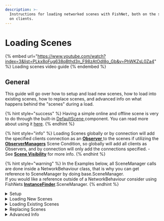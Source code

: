 ```yaml
---
description: >-
  Instructions for loading networked scenes with FishNet, both on the server and
  on clients.
---
```


# Loading Scenes

{% embed url="https://www.youtube.com/watch?index=3&list=PLkx8oFug638qBthd3n_F98zAtOdI8o_Gb&v=PhWKZsL0Za4" %}
Loading scenes video guide
{% endembed %}

## General

This guide will go over how to setup and load new scenes, how to load into existing scenes, how to replace scenes, and advanced info on what happens behind the "scenes" during a load.

{% hint style="success" %}
Having a simple online and offline scene is very to do through the built-in [DefaultScene ](../../../../fishnet-building-blocks/components/utilities/defaultscene.md)component. You can read more about using it [here](automatic-online-and-offline-scenes.md).
{% endhint %}

{% hint style="info" %}
Loading Scenes globally or by connection will add the specified clients connection as an [**Observer** ](../../observers/)to the scenes if utilizing the [**ObserverManagers**](../../../../fishnet-building-blocks/components/managers/observermanager/) Scene Condition, so globally will add all clients as Observers, and by connection will only add the connections specified. - See [**Scene Visibility**](../scene-visibility.md) for more info.
{% endhint %}

{% hint style="warning" %}
In the Examples below, all SceneManager calls are done inside a NetworkBehaviour class, that is why you can get reference to SceneManager by doing base.SceneManager.\
If you would like a reference outside of a NetworkBehaviour consider using FishNets [**InstanceFinder**](../../instancefinder-guides.md).SceneManager.
{% endhint %}

<details>

<summary>Setup</summary>

Before calling the SceneManagers Load Scene functions you will need to setup the load data to tell the [**SceneManager**](../../../../fishnet-building-blocks/components/managers/scenemanager.md) how you want it to handle the scene load.

#### SceneLookupData

[**SceneLookupData**](../scene-data/scenelookupdata.md) is the class used to specify what scene you want the [**SceneManager**](../../../../fishnet-building-blocks/components/managers/scenemanager.md) to load. You do not need to create the lookup data manually but can instead use the SceneLoadData constructors which will create the SceneLookupData automatically.

#### SceneLoadData

When loading a scene in any way, you must pass in an instance of a [**SceneLoadData**](../../../../fishnet-building-blocks/components/managers/scenemanager.md)[ ](../scene-data/sceneloaddata.md)class into the load methods. This class provides the scene manager all of the info it needs to load the scene or scenes properly.

The constructors available for [**SceneLoadData**](../scene-data/sceneloaddata.md) will automatically create the [**SceneLookupData**](../scene-data/scenelookupdata.md) needed for the SceneManager to handle if you are loading a new scene, or an existing instance of one.

</details>

<details>

<summary>Loading New Scenes</summary>

Scenes can be loaded globally or for any number of specified clients, including none (which will only load the scene on the server).

{% hint style="info" %}
Loading new Scenes can only be done by Name, you **cannot** use Handles or Scene References.
{% endhint %}

#### Global Scenes

* Global Scenes can be loaded by calling `LoadGlobalScenes()` in the SceneManager.
* When loaded globally, scenes will be loaded for all current, and future clients.

```csharp
SceneLoadData sld = new SceneLoadData("Town");
base.SceneManager.LoadGlobalScenes(sld);
```

#### Connection Scenes

Connection Scenes follow the same principle, but have a few method overloads.

* You can load scenes for a single connection, multiple connections at once, or load scenes only on the server in preparation for connections.
* When loading by connection only the connections specified will load the scenes.
* You can add additional connections into a scene at any time.

```csharp
SceneLoadData sld = new SceneLoadData("Main");

// Load scenes for a single connection.
NetworkConnection conn = base.Owner;
base.SceneManager.LoadConnectionScenes(conn, sld);

// Load scenes for several connections at once.
NetworkConnection[] conns = new NetworkConnection[] { connA, connB };
base.SceneManager.LoadConnectionScenes(conns, sld);

// Load scenes only on the server. This can be used to preload scenes
// that you don't want all players in.
base.SceneManager.LoadConnectionScenes(sld); 
```

#### Loading Multiple Scenes

* Whether loading globally or by connection, you can load more than one scene in a single method call.
* When loading multiple scenes in one call, the NetworkObjects you put into [**Moved NetworkObjects**](../scene-data/sceneloaddata.md#movednetworkobjects) will be moved to the first valid scene in the list of scenes you tried to load. See Persisting NetworkObjects for more info about keeping NetworkObjects across scenes.

```csharp
// Loading Multiple Connections into Multiple Scenes
string[] scenesToLoad = new string[] {"Main", "Additive"};
NetworkConnection[] conns = new NetworkConnection[] {connA, connB,connC}

SceneLoadData sld = new SceneLoadData(scenesToLoad);
base.SceneManager.LoadConnectionScenes(conns, sld);
```

</details>

<details>

<summary>Loading Existing Scenes</summary>

If the scene is already loaded on the server, and you want to load clients into that instance of the scene. Most likely you will want to lookup that scene by scene reference, or handle to make sure you are getting the exact scene you need.

If you load the scene by name, it will load the connections into the first scene found with that name. If you are utilizing [**Scene Stacking**](../scene-stacking.md), then there may be multiple scenes loaded with the same name. So be alert when loading into existing scenes by name.

You can load clients into scenes that have no other clients in them if you are utilizing [**Scene Caching**](../scene-caching.md) **-** the ability to keep a scene loaded with its current state on the server when all clients leave the scene.

#### Getting References to a Loaded Scene

Here are a few ways to get reference to the scenes that you already loaded using FishNet's **SceneManager**.

**By Event:**

```csharp
// Manage your own collection of SceneReferences/Handles
// Customize how you want to manage you scene references so it's easy
// for you to find them later.
List<Scene> ScenesLoaded = new();

public void OnEnable()
{
    InstanceFinder.SceneManager.OnLoadEnd += RegisterScenes;
}

public void RegisterScenes(SceneLoadEndEventArgs args)
{
    // Only register on the server
    if (!args.QueueData.AsServer) return;
    
    // if you know you only loaded one scene you could just grab index [0]
    foreach(var scene in args.loadedScenes)
        ScenesLoaded.Add(scene);
}

public void OnDisable()
{
    InstanceFinder.SceneManager.OnLoadEnd -= RegisterScene;
}
```

**By Connection:**

```csharp
// NetworkConnections have a list of Scenes they are currently in. 
int clientToLookup;
InstanceFinder.ServerManger.Clients[clientToLookup].Scenes;
```

**By SceneManager.SceneConnnections:**

```csharp
// SceneManager keeps a Dictionary of all connection scenes as the key
// and the client connections that are in that scene as the value.
NetworkConnection conn;
Scene sceneNeeded;

// Get the scene you need with foreach or use LINQ to filter your conditions.
foreach(var pair in SceneManager.SceneConnections)
{
    if (pair.Value.Contains(conn))
        sceneNeeded = pair.Key;
}
```

#### Using Reference to Load Into Existing Instance

Use the methods above to get the reference or handle of a scene, and use that reference or handle to load a client into an existing scene.

```csharp
scene sceneReference;
NetworkConnection[] conns = new() {connA,connB};

// by reference
SceneLoadData sld = new(sceneReference);
base.SceneManager.LoadConnectionScenes(conns, sld);

// by handle
SceneLoadData sld = new(sceneReference.handle);
base.SceneManager.LoadConnectionScenes(conns, sld);
```

</details>

<details>

<summary>Replacing Scenes</summary>

Fishnet gives the ability to replace scenes that are already loaded on the clients with the new requested scenes to load.

To Replace Scenes you will set the ReplaceScene Option in the SceneLoadData

Replaced scenes will be unloaded before the new scenes are loaded.

Replacing Scenes by Default will replace scenes on both the server and clients. If you would like the server to keep the scene loaded and only replace the scene on the clients - see [**Scene Caching**](../scene-caching.md) for more details.

#### Replace None:

This is the default method when loading, it will ignore the replace options and load the scene in normally.

#### Replace All:

This will replace all scenes currently loaded in unity, even ones not managed by FishNet's SceneManager.

```csharp
// Replace All Option.
SceneLoadData sld = new SceneLoadData("DungeonScene");
sld.ReplaceScenes = ReplaceOption.All;

// This will replace all Scenes loaded by FishNet or outside of FishNet like Unity,
// and load "DungeonScene"
SceneManager.LoadGlobalScenes(sld);
```

#### Replace Online Only:

This will replace only scenes managed by the SceneManager in FishNet.

```csharp
// Replace Online Only Option.
SceneLoadData sld = new SceneLoadData("DungeonScene");
sld.ReplaceScenes = ReplaceOption.OnlineOnly;

// This will replace only scenes managed by the SceneManager in FishNet.
SceneManager.LoadGlobalScenes(sld);
```

</details>

<details>

<summary>Advanced Info</summary>

#### Behind the "Scenes"

The [**SceneManager**](../../../../fishnet-building-blocks/components/managers/scenemanager.md) Class has very detailed XML comments on how the load process works in detail, if you need to troubleshoot the scene load process, these comments will help you understand the flow of how a scene loads.

#### Events

Make sure to check out the [**Scene Events**](../scene-events.md) that you can subscribe to in order to have better control over your game.

</details>
